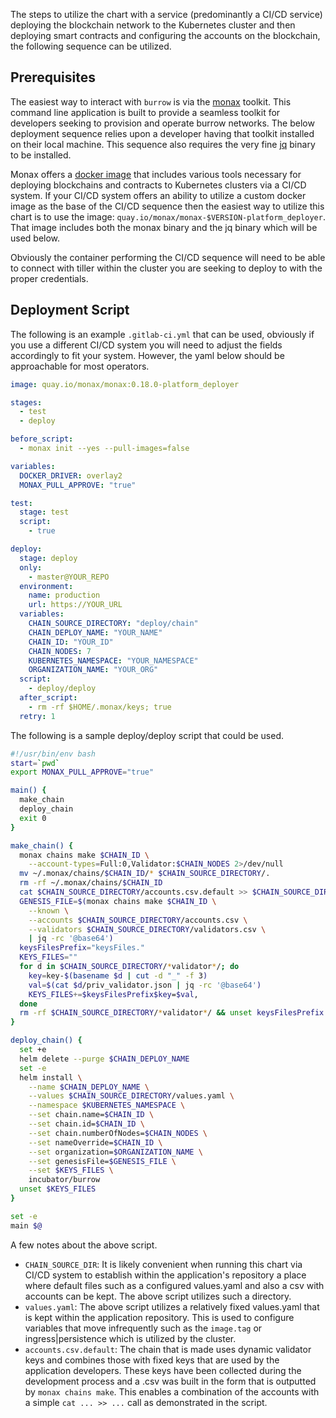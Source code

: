 The steps to utilize the chart with a service (predominantly a CI/CD service) deploying the blockchain network to the Kubernetes cluster and then deploying smart contracts and configuring the accounts on the blockchain, the following sequence can be utilized.

## Prerequisites

The easiest way to interact with `burrow` is via the [monax](https://github.com/monax/monax) toolkit. This command line application is built to provide a seamless toolkit for developers seeking to provision and operate burrow networks. The below deployment sequence relies upon a developer having that toolkit installed on their local machine. This sequence also requires the very fine [jq](https://stedolan.github.io/jq/) binary to be installed.

Monax offers a [docker image](https://quay.io/repository/monax/monax?tag=latest&tab=tags) that includes various tools necessary for deploying blockchains and contracts to Kubernetes clusters via a CI/CD system. If your CI/CD system offers an ability to utilize a custom docker image as the base of the CI/CD sequence then the easiest way to utilize this chart is to use the image: `quay.io/monax/monax-$VERSION-platform_deployer`. That image includes both the monax binary and the jq binary which will be used below.

Obviously the container performing the CI/CD sequence will need to be able to connect with tiller within the cluster you are seeking to deploy to with the proper credentials.

## Deployment Script

The following is an example `.gitlab-ci.yml` that can be used, obviously if you use a different CI/CD system you will need to adjust the fields accordingly to fit your system. However, the yaml below should be approachable for most operators.

```yaml
image: quay.io/monax/monax:0.18.0-platform_deployer

stages:
  - test
  - deploy

before_script:
  - monax init --yes --pull-images=false

variables:
  DOCKER_DRIVER: overlay2
  MONAX_PULL_APPROVE: "true"

test:
  stage: test
  script:
    - true

deploy:
  stage: deploy
  only:
    - master@YOUR_REPO
  environment:
    name: production
    url: https://YOUR_URL
  variables:
    CHAIN_SOURCE_DIRECTORY: "deploy/chain"
    CHAIN_DEPLOY_NAME: "YOUR_NAME"
    CHAIN_ID: "YOUR_ID"
    CHAIN_NODES: 7
    KUBERNETES_NAMESPACE: "YOUR_NAMESPACE"
    ORGANIZATION_NAME: "YOUR_ORG"
  script:
    - deploy/deploy
  after_script:
    - rm -rf $HOME/.monax/keys; true
  retry: 1
```

The following is a sample deploy/deploy script that could be used.

```bash
#!/usr/bin/env bash
start=`pwd`
export MONAX_PULL_APPROVE="true"

main() {
  make_chain
  deploy_chain
  exit 0
}

make_chain() {
  monax chains make $CHAIN_ID \
    --account-types=Full:0,Validator:$CHAIN_NODES 2>/dev/null
  mv ~/.monax/chains/$CHAIN_ID/* $CHAIN_SOURCE_DIRECTORY/.
  rm -rf ~/.monax/chains/$CHAIN_ID
  cat $CHAIN_SOURCE_DIRECTORY/accounts.csv.default >> $CHAIN_SOURCE_DIRECTORY/accounts.csv
  GENESIS_FILE=$(monax chains make $CHAIN_ID \
    --known \
    --accounts $CHAIN_SOURCE_DIRECTORY/accounts.csv \
    --validators $CHAIN_SOURCE_DIRECTORY/validators.csv \
    | jq -rc '@base64')
  keysFilesPrefix="keysFiles."
  KEYS_FILES=""
  for d in $CHAIN_SOURCE_DIRECTORY/*validator*/; do
    key=key-$(basename $d | cut -d "_" -f 3)
    val=$(cat $d/priv_validator.json | jq -rc '@base64')
    KEYS_FILES+=$keysFilesPrefix$key=$val,
  done
  rm -rf $CHAIN_SOURCE_DIRECTORY/*validator*/ && unset keysFilesPrefix
}

deploy_chain() {
  set +e
  helm delete --purge $CHAIN_DEPLOY_NAME
  set -e
  helm install \
    --name $CHAIN_DEPLOY_NAME \
    --values $CHAIN_SOURCE_DIRECTORY/values.yaml \
    --namespace $KUBERNETES_NAMESPACE \
    --set chain.name=$CHAIN_ID \
    --set chain.id=$CHAIN_ID \
    --set chain.numberOfNodes=$CHAIN_NODES \
    --set nameOverride=$CHAIN_ID \
    --set organization=$ORGANIZATION_NAME \
    --set genesisFile=$GENESIS_FILE \
    --set $KEYS_FILES \
    incubator/burrow
  unset $KEYS_FILES
}

set -e
main $@
```

A few notes about the above script.

* `CHAIN_SOURCE_DIR`: It is likely convenient when running this chart via CI/CD system to establish within the application's repository a place where default files such as a configured values.yaml and also a csv with accounts can be kept. The above script utilizes such a directory.
* `values.yaml`: The above script utilizes a relatively fixed values.yaml that is kept within the application repository. This is used to configure variables that move infrequently such as the `image.tag` or ingress|persistence which is utilized by the cluster.
* `accounts.csv.default`: The chain that is made uses dynamic validator keys and combines those with fixed keys that are used by the application developers. These keys have been collected during the development process and a .csv was built in the form that is outputted by `monax chains make`. This enables a combination of the accounts with a simple `cat ... >> ...` call as demonstrated in the script.
